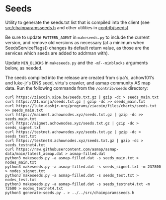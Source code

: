 # Seeds

Utility to generate the seeds.txt list that is compiled into the client
(see [src/chainparamsseeds.h](/src/chainparamsseeds.h) and other utilities in [contrib/seeds](/contrib/seeds)).

Be sure to update `PATTERN_AGENT` in `makeseeds.py` to include the current version,
and remove old versions as necessary (at a minimum when SeedsServiceFlags()
changes its default return value, as those are the services which seeds are added
to addrman with).

Update `MIN_BLOCKS` in  `makeseeds.py` and the `-m`/`--minblocks` arguments below, as needed.

The seeds compiled into the release are created from sipa's, achow101's and luke-jr's
DNS seed, virtu's crawler, and asmap community AS map data. Run the following commands
from the `/contrib/seeds` directory:

```
curl https://ziacoin.sipa.be/seeds.txt.gz | gzip -dc > seeds_main.txt
curl https://21.ninja/seeds.txt.gz | gzip -dc >> seeds_main.txt
curl https://luke.dashjr.org/programs/ziacoin/files/charts/seeds.txt >> seeds_main.txt
curl https://mainnet.achownodes.xyz/seeds.txt.gz | gzip -dc >> seeds_main.txt
curl https://signet.achownodes.xyz/seeds.txt.gz | gzip -dc > seeds_signet.txt
curl https://testnet.achownodes.xyz/seeds.txt.gz | gzip -dc > seeds_test.txt
curl https://testnet4.achownodes.xyz/seeds.txt.gz | gzip -dc > seeds_testnet4.txt
curl https://raw.githubusercontent.com/asmap/asmap-data/main/latest_asmap.dat > asmap-filled.dat
python3 makeseeds.py -a asmap-filled.dat -s seeds_main.txt > nodes_main.txt
python3 makeseeds.py -a asmap-filled.dat -s seeds_signet.txt -m 237800 > nodes_signet.txt
python3 makeseeds.py -a asmap-filled.dat -s seeds_test.txt > nodes_test.txt
python3 makeseeds.py -a asmap-filled.dat -s seeds_testnet4.txt -m 72600 > nodes_testnet4.txt
python3 generate-seeds.py . > ../../src/chainparamsseeds.h
```
